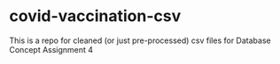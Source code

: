 # covid-vaccination-csv
This is a repo for cleaned (or just pre-processed) csv files for Database Concept Assignment 4
